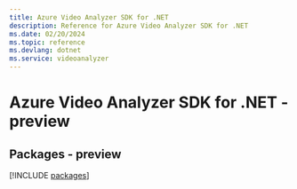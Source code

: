 ```yaml
---
title: Azure Video Analyzer SDK for .NET
description: Reference for Azure Video Analyzer SDK for .NET
ms.date: 02/20/2024
ms.topic: reference
ms.devlang: dotnet
ms.service: videoanalyzer
---
```

# Azure Video Analyzer SDK for .NET - preview
## Packages - preview
[!INCLUDE [packages](video-analyzer-index.md)]